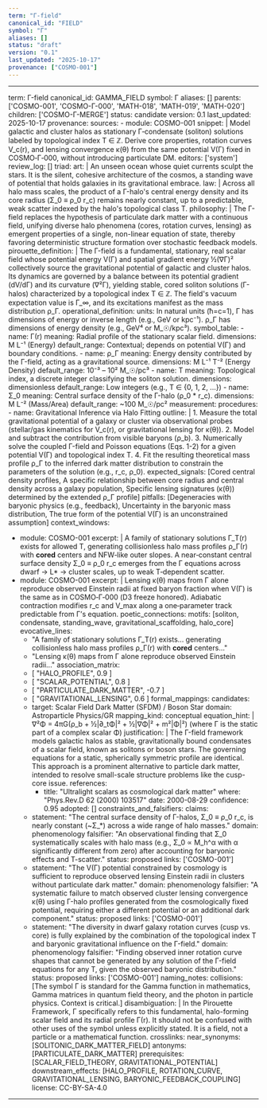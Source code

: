 ```yaml
---
term: "Γ-field"
canonical_id: "FIELD"
symbol: "Γ"
aliases: []
status: "draft"
version: "0.1"
last_updated: "2025-10-17"
provenance: ["COSMO-001"]
---
```


---
term: Γ-field
canonical_id: GAMMA_FIELD
symbol: Γ
aliases: []
parents: ['COSMO-001', 'COSMO-Γ-000', 'MATH-018', 'MATH-019', 'MATH-020']
children: ['COSMO-Γ-MERGE']
status: candidate
version: 0.1
last_updated: 2025-10-17
provenance:
  sources:
    - module: COSMO-001
      snippet: |
        Model galactic and cluster halos as stationary Γ‑condensate (soliton) solutions labeled by topological index T ∈ ℤ. Derive core properties, rotation curves V_c(r), and lensing convergence κ(θ) from the same potential V(Γ) fixed in COSMO‑Γ‑000, without introducing particulate DM.
  editors: ['system']
  review_log: []
triad:
  art: |
    An unseen ocean whose quiet currents sculpt the stars. It is the silent, cohesive architecture of the cosmos, a standing wave of potential that holds galaxies in its gravitational embrace.
  law: |
    Across all halo mass scales, the product of a Γ-halo's central energy density and its core radius (Σ_0 ≡ ρ_0 r_c) remains nearly constant, up to a predictable, weak scatter indexed by the halo's topological class T.
  philosophy: |
    The Γ-field replaces the hypothesis of particulate dark matter with a continuous field, unifying diverse halo phenomena (cores, rotation curves, lensing) as emergent properties of a single, non-linear equation of state, thereby favoring deterministic structure formation over stochastic feedback models.
pirouette_definition: |
  The Γ-field is a fundamental, stationary, real scalar field whose potential energy V(Γ) and spatial gradient energy ½(∇Γ)² collectively source the gravitational potential of galactic and cluster halos. Its dynamics are governed by a balance between its potential gradient (dV/dΓ) and its curvature (∇²Γ), yielding stable, cored soliton solutions (Γ-halos) characterized by a topological index T ∈ ℤ. The field's vacuum expectation value is Γ_∞, and its excitations manifest as the mass distribution ρ_Γ.
operational_definition:
  units: In natural units (ħ=c=1), Γ has dimensions of energy or inverse length (e.g., GeV or kpc⁻¹). ρ_Γ has dimensions of energy density (e.g., GeV⁴ or M_☉/kpc³).
  symbol_table:
    - name: Γ(r)
      meaning: Radial profile of the stationary scalar field.
      dimensions: M L⁻¹ (Energy)
      default_range: Contextual; depends on potential V(Γ) and boundary conditions.
    - name: ρ_Γ
      meaning: Energy density contributed by the Γ-field, acting as a gravitational source.
      dimensions: M L⁻¹ T⁻² (Energy Density)
      default_range: 10⁻³ – 10² M_☉/pc³
    - name: T
      meaning: Topological index, a discrete integer classifying the soliton solution.
      dimensions: dimensionless
      default_range: Low integers (e.g., T ∈ {0, 1, 2, ...})
    - name: Σ_0
      meaning: Central surface density of the Γ-halo (ρ_0 * r_c).
      dimensions: M L⁻² (Mass/Area)
      default_range: ~100 M_☉/pc²
  measurement:
    procedures:
      - name: Gravitational Inference via Halo Fitting
        outline: |
          1. Measure the total gravitational potential of a galaxy or cluster via observational probes (stellar/gas kinematics for V_c(r), or gravitational lensing for κ(θ)).
          2. Model and subtract the contribution from visible baryons (ρ_b).
          3. Numerically solve the coupled Γ-field and Poisson equations (Eqs. 1-2) for a given potential V(Γ) and topological index T.
          4. Fit the resulting theoretical mass profile ρ_Γ to the inferred dark matter distribution to constrain the parameters of the solution (e.g., r_c, ρ_0).
        expected_signals: [Cored central density profiles, A specific relationship between core radius and central density across a galaxy population, Specific lensing signatures (κ(θ)) determined by the extended ρ_Γ profile]
        pitfalls: [Degeneracies with baryonic physics (e.g., feedback), Uncertainty in the baryonic mass distribution, The true form of the potential V(Γ) is an unconstrained assumption]
context_windows:
  - module: COSMO-001
    excerpt: |
      A family of stationary solutions Γ_T(r) exists for allowed T, generating collisionless halo mass profiles ρ_Γ(r) with **cored** centers and NFW‑like outer slopes. A near‑constant central surface density Σ_0 ≡ ρ_0 r_c emerges from the Γ equations across dwarf → L* → cluster scales, up to weak T‑dependent scatter.
  - module: COSMO-001
    excerpt: |
      Lensing κ(θ) maps from Γ alone reproduce observed Einstein radii at fixed baryon fraction when V(Γ) is the same as in COSMO‑Γ‑000 (D3 freeze honored). Adiabatic contraction modifies r_c and V_max along a one‑parameter track predictable from Γ’s equation.
poetic_connections:
  motifs: [soliton, condensate, standing_wave, gravitational_scaffolding, halo_core]
  evocative_lines:
    - "A family of stationary solutions Γ_T(r) exists... generating collisionless halo mass profiles ρ_Γ(r) with **cored** centers..."
    - "Lensing κ(θ) maps from Γ alone reproduce observed Einstein radii..."
  association_matrix:
    - [ "HALO_PROFILE", 0.9 ]
    - [ "SCALAR_POTENTIAL", 0.8 ]
    - [ "PARTICULATE_DARK_MATTER", -0.7 ]
    - [ "GRAVITATIONAL_LENSING", 0.6 ]
formal_mappings:
  candidates:
    - target: Scalar Field Dark Matter (SFDM) / Boson Star
      domain: Astroparticle Physics/GR
      mapping_kind: conceptual
      equation_hint: |
        ∇²Φ = 4πG(ρ_b + ½|∂_tΦ|² + ½|∇Φ|² + m²|Φ|²) (where Γ is the static part of a complex scalar Φ)
      justification: |
        The Γ-field framework models galactic halos as stable, gravitationally bound condensates of a scalar field, known as solitons or boson stars. The governing equations for a static, spherically symmetric profile are identical. This approach is a prominent alternative to particle dark matter, intended to resolve small-scale structure problems like the cusp-core issue.
      references:
        - title: "Ultralight scalars as cosmological dark matter"
          where: "Phys.Rev.D 62 (2000) 103517"
          date: 2000-08-29
      confidence: 0.95
  adopted: []
constraints_and_falsifiers:
  claims:
    - statement: "The central surface density of Γ-halos, Σ_0 ≡ ρ_0 r_c, is nearly constant (~Σ_*) across a wide range of halo masses."
      domain: phenomenology
      falsifier: "An observational finding that Σ_0 systematically scales with halo mass (e.g., Σ_0 ∝ M_h^α with α significantly different from zero) after accounting for baryonic effects and T-scatter."
      status: proposed
      links: ['COSMO-001']
    - statement: "The V(Γ) potential constrained by cosmology is sufficient to reproduce observed lensing Einstein radii in clusters without particulate dark matter."
      domain: phenomenology
      falsifier: "A systematic failure to match observed cluster lensing convergence κ(θ) using Γ-halo profiles generated from the cosmologically fixed potential, requiring either a different potential or an additional dark component."
      status: proposed
      links: ['COSMO-001']
    - statement: "The diversity in dwarf galaxy rotation curves (cusp vs. core) is fully explained by the combination of the topological index T and baryonic gravitational influence on the Γ-field."
      domain: phenomenology
      falsifier: "Finding observed inner rotation curve shapes that cannot be generated by any solution of the Γ-field equations for any T, given the observed baryonic distribution."
      status: proposed
      links: ['COSMO-001']
naming_notes:
  collisions: [The symbol Γ is standard for the Gamma function in mathematics, Gamma matrices in quantum field theory, and the photon in particle physics. Context is critical.]
  disambiguation: |
    In the Pirouette Framework, Γ specifically refers to this fundamental, halo-forming scalar field and its radial profile Γ(r). It should not be confused with other uses of the symbol unless explicitly stated. It is a field, not a particle or a mathematical function.
crosslinks:
  near_synonyms: [SOLITONIC_DARK_MATTER_FIELD]
  antonyms: [PARTICULATE_DARK_MATTER]
  prerequisites: [SCALAR_FIELD_THEORY, GRAVITATIONAL_POTENTIAL]
  downstream_effects: [HALO_PROFILE, ROTATION_CURVE, GRAVITATIONAL_LENSING, BARYONIC_FEEDBACK_COUPLING]
license: CC-BY-SA-4.0
---